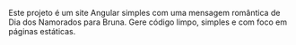 <!-- Use this file to provide workspace-specific custom instructions to Copilot. For more details, visit https://code.visualstudio.com/docs/copilot/copilot-customization#_use-a-githubcopilotinstructionsmd-file -->

Este projeto é um site Angular simples com uma mensagem romântica de Dia dos Namorados para Bruna. Gere código limpo, simples e com foco em páginas estáticas.
